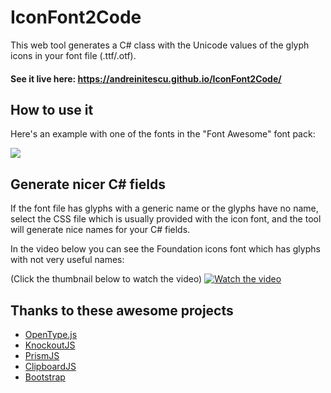 IconFont2Code
===================

This web tool generates a C# class with the Unicode values of the glyph icons in your font file (.ttf/.otf).

#### **See it live here**: https://andreinitescu.github.io/IconFont2Code/

## How to use it

Here's an example with one of the fonts in the "Font Awesome" font pack:

![](https://github.com/andreinitescu/IconFont2Code/blob/master/example1.gif)


## Generate nicer C# fields

If the font file has glyphs with a generic name or the glyphs have no name, select the CSS file which is usually provided with the icon font, and the tool will generate nice names for your C# fields.

In the video below you can see the Foundation icons font which has glyphs with not very useful names:

(Click the thumbnail below to watch the video)
[![Watch the video](http://i3.ytimg.com/vi/HF6VLaAYSa4/maxresdefault.jpg)](https://youtu.be/HF6VLaAYSa4)


## Thanks to these awesome projects

* [OpenType.js](https://github.com/opentypejs/opentype.js)
* [KnockoutJS](https://knockoutjs.com/)
* [PrismJS](https://prismjs.com/)
* [ClipboardJS](https://clipboardjs)
* [Bootstrap](https://getbootstrap.com/)
